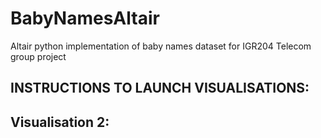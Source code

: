 # BabyNamesAltair
Altair python implementation of baby names dataset for IGR204 Telecom group project

## INSTRUCTIONS TO LAUNCH VISUALISATIONS:

Visualisation 2:
- 
